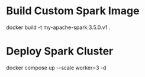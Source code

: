 # Build Custom Spark Image
docker build -t my-apache-spark:3.5.0.v1 .

# Deploy Spark Cluster
docker compose up --scale worker=3 -d